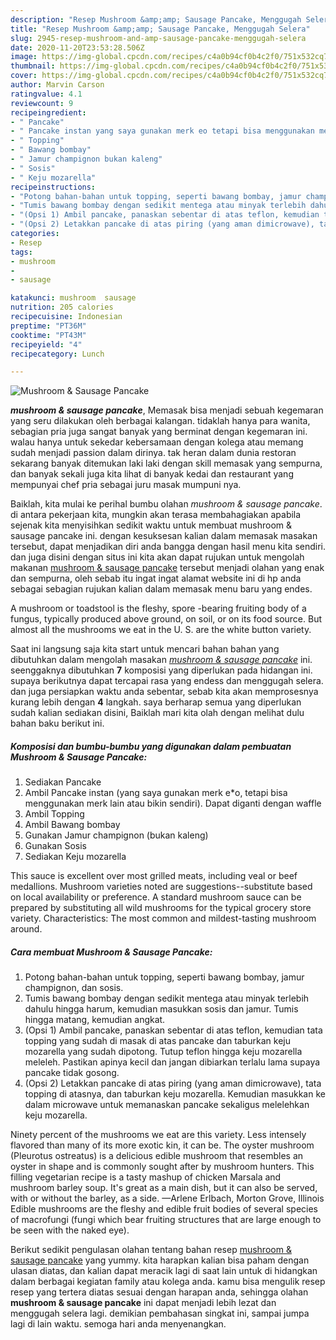 ```yaml
---
description: "Resep Mushroom &amp;amp; Sausage Pancake, Menggugah Selera"
title: "Resep Mushroom &amp;amp; Sausage Pancake, Menggugah Selera"
slug: 2945-resep-mushroom-and-amp-sausage-pancake-menggugah-selera
date: 2020-11-20T23:53:28.506Z
image: https://img-global.cpcdn.com/recipes/c4a0b94cf0b4c2f0/751x532cq70/mushroom-sausage-pancake-foto-resep-utama.jpg
thumbnail: https://img-global.cpcdn.com/recipes/c4a0b94cf0b4c2f0/751x532cq70/mushroom-sausage-pancake-foto-resep-utama.jpg
cover: https://img-global.cpcdn.com/recipes/c4a0b94cf0b4c2f0/751x532cq70/mushroom-sausage-pancake-foto-resep-utama.jpg
author: Marvin Carson
ratingvalue: 4.1
reviewcount: 9
recipeingredient:
- " Pancake"
- " Pancake instan yang saya gunakan merk eo tetapi bisa menggunakan merk lain atau bikin sendiri Dapat diganti dengan waffle"
- " Topping"
- " Bawang bombay"
- " Jamur champignon bukan kaleng"
- " Sosis"
- " Keju mozarella"
recipeinstructions:
- "Potong bahan-bahan untuk topping, seperti bawang bombay, jamur champignon, dan sosis."
- "Tumis bawang bombay dengan sedikit mentega atau minyak terlebih dahulu hingga harum, kemudian masukkan sosis dan jamur. Tumis hingga matang, kemudian angkat."
- "(Opsi 1) Ambil pancake, panaskan sebentar di atas teflon, kemudian tata topping yang sudah di masak di atas pancake dan taburkan keju mozarella yang sudah dipotong. Tutup teflon hingga keju mozarella meleleh. Pastikan apinya kecil dan jangan dibiarkan terlalu lama supaya pancake tidak gosong."
- "(Opsi 2) Letakkan pancake di atas piring (yang aman dimicrowave), tata topping di atasnya, dan taburkan keju mozarella. Kemudian masukkan ke dalam microwave untuk memanaskan pancake sekaligus melelehkan keju mozarella."
categories:
- Resep
tags:
- mushroom
- 
- sausage

katakunci: mushroom  sausage 
nutrition: 205 calories
recipecuisine: Indonesian
preptime: "PT36M"
cooktime: "PT43M"
recipeyield: "4"
recipecategory: Lunch

---
```



![Mushroom &amp; Sausage Pancake](https://img-global.cpcdn.com/recipes/c4a0b94cf0b4c2f0/751x532cq70/mushroom-sausage-pancake-foto-resep-utama.jpg)

<b><i>mushroom &amp; sausage pancake</i></b>, Memasak bisa menjadi sebuah kegemaran yang seru dilakukan oleh berbagai kalangan. tidaklah hanya para wanita, sebagian pria juga sangat banyak yang berminat dengan kegemaran ini. walau hanya untuk sekedar kebersamaan dengan kolega atau memang sudah menjadi passion dalam dirinya. tak heran dalam dunia restoran sekarang banyak ditemukan laki laki dengan skill memasak yang sempurna, dan banyak sekali juga kita lihat di banyak kedai dan restaurant yang mempunyai chef pria sebagai juru masak mumpuni nya.

Baiklah, kita mulai ke perihal bumbu olahan <i>mushroom &amp; sausage pancake</i>. di antara pekerjaan kita, mungkin akan terasa membahagiakan apabila sejenak kita menyisihkan sedikit waktu untuk membuat mushroom &amp; sausage pancake ini. dengan kesuksesan kalian dalam memasak masakan tersebut, dapat menjadikan diri anda bangga dengan hasil menu kita sendiri. dan juga disini dengan situs ini kita akan dapat rujukan untuk mengolah makanan <u>mushroom &amp; sausage pancake</u> tersebut menjadi olahan yang enak dan sempurna, oleh sebab itu ingat ingat alamat website ini di hp anda sebagai sebagian rujukan kalian dalam memasak menu baru yang endes.

A mushroom or toadstool is the fleshy, spore -bearing fruiting body of a fungus, typically produced above ground, on soil, or on its food source. But almost all the mushrooms we eat in the U. S. are the white button variety.


Saat ini langsung saja kita start untuk mencari bahan bahan yang dibutuhkan dalam mengolah masakan <u><i>mushroom &amp; sausage pancake</i></u> ini. seenggaknya dibutuhkan <b>7</b> komposisi yang diperlukan pada hidangan ini. supaya berikutnya dapat tercapai rasa yang endess dan menggugah selera. dan juga persiapkan waktu anda sebentar, sebab kita akan memprosesnya kurang lebih dengan <b>4</b> langkah. saya berharap semua yang diperlukan sudah kalian sediakan disini, Baiklah mari kita olah dengan melihat dulu bahan baku berikut ini.

<!--inarticleads1-->

##### Komposisi dan bumbu-bumbu yang digunakan dalam pembuatan Mushroom &amp; Sausage Pancake:

1. Sediakan  Pancake
1. Ambil  Pancake instan (yang saya gunakan merk e*o, tetapi bisa menggunakan merk lain atau bikin sendiri). Dapat diganti dengan waffle
1. Ambil  Topping
1. Ambil  Bawang bombay
1. Gunakan  Jamur champignon (bukan kaleng)
1. Gunakan  Sosis
1. Sediakan  Keju mozarella


This sauce is excellent over most grilled meats, including veal or beef medallions. Mushroom varieties noted are suggestions--substitute based on local availability or preference. A standard mushroom sauce can be prepared by substituting all wild mushrooms for the typical grocery store variety. Characteristics: The most common and mildest-tasting mushroom around. 

<!--inarticleads2-->

##### Cara membuat Mushroom &amp; Sausage Pancake:

1. Potong bahan-bahan untuk topping, seperti bawang bombay, jamur champignon, dan sosis.
1. Tumis bawang bombay dengan sedikit mentega atau minyak terlebih dahulu hingga harum, kemudian masukkan sosis dan jamur. Tumis hingga matang, kemudian angkat.
1. (Opsi 1) Ambil pancake, panaskan sebentar di atas teflon, kemudian tata topping yang sudah di masak di atas pancake dan taburkan keju mozarella yang sudah dipotong. Tutup teflon hingga keju mozarella meleleh. Pastikan apinya kecil dan jangan dibiarkan terlalu lama supaya pancake tidak gosong.
1. (Opsi 2) Letakkan pancake di atas piring (yang aman dimicrowave), tata topping di atasnya, dan taburkan keju mozarella. Kemudian masukkan ke dalam microwave untuk memanaskan pancake sekaligus melelehkan keju mozarella.


Ninety percent of the mushrooms we eat are this variety. Less intensely flavored than many of its more exotic kin, it can be. The oyster mushroom (Pleurotus ostreatus) is a delicious edible mushroom that resembles an oyster in shape and is commonly sought after by mushroom hunters. This filling vegetarian recipe is a tasty mashup of chicken Marsala and mushroom barley soup. It&#39;s great as a main dish, but it can also be served, with or without the barley, as a side. —Arlene Erlbach, Morton Grove, Illinois Edible mushrooms are the fleshy and edible fruit bodies of several species of macrofungi (fungi which bear fruiting structures that are large enough to be seen with the naked eye). 

Berikut sedikit pengulasan olahan tentang bahan resep <u>mushroom &amp; sausage pancake</u> yang yummy. kita harapkan kalian bisa paham dengan ulasan diatas, dan kalian dapat meracik lagi di saat lain untuk di hidangkan dalam berbagai kegiatan family atau kolega anda. kamu bisa mengulik resep resep yang tertera diatas sesuai dengan harapan anda, sehingga olahan <b>mushroom &amp; sausage pancake</b> ini dapat menjadi lebih lezat dan menggugah selera lagi. demikian pembahasan singkat ini, sampai jumpa lagi di lain waktu. semoga hari anda menyenangkan.
